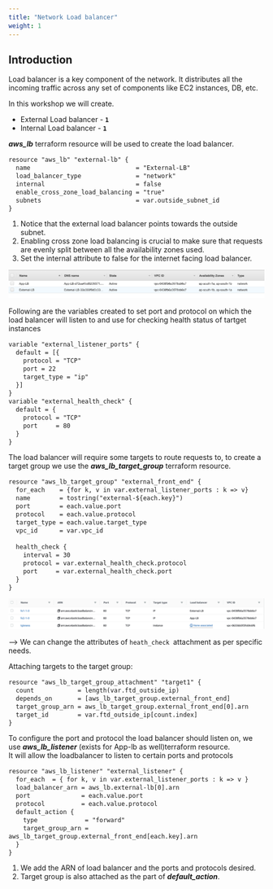 ```yaml
---
title: "Network Load balancer"
weight: 1
---
```


## Introduction
Load balancer is a key component of the network. It distributes all the incoming traffic across any set of components like EC2 instances, DB, etc. 

In this workshop we will create.  

* External Load balancer     - **```1```** 
* Internal Load balancer     - **```1```** 

***aws_lb*** terraform resource will be used to create the load balancer.  

```console
resource "aws_lb" "external-lb" {
  name                             = "External-LB"
  load_balancer_type               = "network"
  internal                         = false
  enable_cross_zone_load_balancing = "true"
  subnets                          = var.outside_subnet_id
}
```

1. Notice that the external load balancer points towards the outside subnet.
2. Enabling cross zone load balancing is crucial to make sure that requests are evenly split between all the availability zones used. 
3. Set the internal attribute to false for the internet facing load balancer. 
   
  ![load_balancers](/static/images/deploy_loadbalancers/lb.jpeg) 

Following are the variables created to set port and protocol on which the load balancer will listen to and use for checking health status of tartget instances

```console
variable "external_listener_ports" {
  default = [{
    protocol = "TCP"
    port = 22
    target_type = "ip"
  }]
}
variable "external_health_check" {
  default = {
    protocol = "TCP"
    port     = 80
  }
}
```

The load balancer will require some targets to route requests to, to create a target group we use the ***aws_lb_target_group*** terraform resource.

```console
resource "aws_lb_target_group" "external_front_end" {
  for_each    = {for k, v in var.external_listener_ports : k => v}
  name        = tostring("external-${each.key}")
  port        = each.value.port
  protocol    = each.value.protocol
  target_type = each.value.target_type
  vpc_id      = var.vpc_id

  health_check {
    interval = 30
    protocol = var.external_health_check.protocol
    port     = var.external_health_check.port
  }
}
```    
  ![target_groups](/static/images/deploy_loadbalancers/target_groups.jpeg) 
  
--> We can change the attributes of ```heath_check ```attachment as per specific needs.



Attaching targets to the target group:

```console
resource "aws_lb_target_group_attachment" "target1" {
  count            = length(var.ftd_outside_ip)
  depends_on       = [aws_lb_target_group.external_front_end]
  target_group_arn = aws_lb_target_group.external_front_end[0].arn
  target_id        = var.ftd_outside_ip[count.index]
}
```

To configure the port and protocol the load balancer should listen on, we use ***aws_lb_listener*** (exists for App-lb as well)terraform resource.  
It will allow the loadbalancer to listen to certain ports and protocols

```console
resource "aws_lb_listener" "external_listener" {
  for_each  = { for k, v in var.external_listener_ports : k => v }
  load_balancer_arn = aws_lb.external-lb[0].arn
  port              = each.value.port
  protocol          = each.value.protocol
  default_action {
    type             = "forward"
    target_group_arn = aws_lb_target_group.external_front_end[each.key].arn
  }
}
```

1. We add the ARN of load balancer and the ports and protocols desired. 
2. Target group is also attached as the part of ***default_action***.


